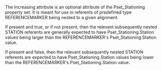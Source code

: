 The Increasing attribute is an optional attribute of the Pset_Stationing property set. It is meant for use in referents of predefined type REFERENCEMARKER being nested to a given alignment.

If present and true, or if not present, then the relevant subsequently nested STATION referents are generally expected to have Pset_Stationing.Station values being larger than the REFERENCEMARKER's Pset_Stationing.Station value.

If present and false, then the relevant subsequently nested STATION referents are expected to have Pset_Stationing.Station values being lower than the REFERENCEMARKER's Pset_Stationing.Station value.
